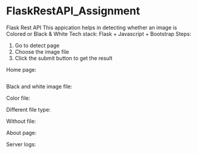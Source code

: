 # FlaskRestAPI_Assignment
Flask Rest API
This appication helps in detecting whether an image is Colored or Black & White
Tech stack: Flask + Javascript + Bootstrap
Steps:
1. Go to detect page
2. Choose the image file
3. Click the submit button to get the result

Home page:

<img src=" " >

Black and white image file:

Color file:

Different file type:

Without file:

About page:

Server logs:
